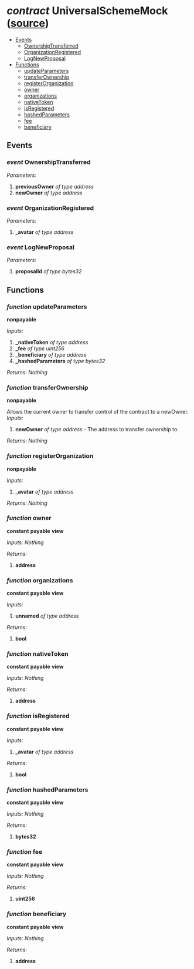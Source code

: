# *contract* UniversalSchemeMock ([source](https://github.com/daostack/daostack/tree/master/./contracts/test/UniversalSchemeMock.sol))


- [Events](#events)
    - [OwnershipTransferred](#event-ownershiptransferred)
    - [OrganizationRegistered](#event-organizationregistered)
    - [LogNewProposal](#event-lognewproposal)
- [Functions](#functions)
    - [updateParameters](#function-updateparameters)
    - [transferOwnership](#function-transferownership)
    - [registerOrganization](#function-registerorganization)
    - [owner](#function-owner)
    - [organizations](#function-organizations)
    - [nativeToken](#function-nativetoken)
    - [isRegistered](#function-isregistered)
    - [hashedParameters](#function-hashedparameters)
    - [fee](#function-fee)
    - [beneficiary](#function-beneficiary)

## Events
### *event* OwnershipTransferred
*Parameters:*
1. **previousOwner** *of type address*
2. **newOwner** *of type address*

### *event* OrganizationRegistered
*Parameters:*
1. **_avatar** *of type address*

### *event* LogNewProposal
*Parameters:*
1. **proposalId** *of type bytes32*

## Functions
### *function* updateParameters
**nonpayable**

*Inputs:*
1. **_nativeToken** *of type address*
2. **_fee** *of type uint256*
3. **_beneficiary** *of type address*
4. **_hashedParameters** *of type bytes32*

*Returns:*
*Nothing*

### *function* transferOwnership
**nonpayable**

Allows the current owner to transfer control of the contract to a newOwner.
*Inputs:*
1. **newOwner** *of type address* - The address to transfer ownership to.

*Returns:*
*Nothing*

### *function* registerOrganization
**nonpayable**

*Inputs:*
1. **_avatar** *of type address*

*Returns:*
*Nothing*

### *function* owner
**constant**
**payable**
**view**

*Inputs:*
*Nothing*

*Returns:*
1. **address**

### *function* organizations
**constant**
**payable**
**view**

*Inputs:*
1. **unnamed** *of type address*

*Returns:*
1. **bool**

### *function* nativeToken
**constant**
**payable**
**view**

*Inputs:*
*Nothing*

*Returns:*
1. **address**

### *function* isRegistered
**constant**
**payable**
**view**

*Inputs:*
1. **_avatar** *of type address*

*Returns:*
1. **bool**

### *function* hashedParameters
**constant**
**payable**
**view**

*Inputs:*
*Nothing*

*Returns:*
1. **bytes32**

### *function* fee
**constant**
**payable**
**view**

*Inputs:*
*Nothing*

*Returns:*
1. **uint256**

### *function* beneficiary
**constant**
**payable**
**view**

*Inputs:*
*Nothing*

*Returns:*
1. **address**

